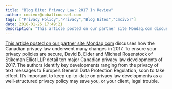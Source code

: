 ```yaml
---
title: "Blog Bite: Privacy Law: 2017 In Review"
author: cmcivor@cobaltcounsel.com
tags: ["Privacy Policy","Privacy","Blog Bites","cmcivor"]
date: 2018-01-26 17:49:21
description: "This article posted on our partner site Mondaq.com discusses how the Canadian privacy law underwent many changes in 2017. To ensure your privacy policies are secure, David B. Elder and Michael Rosenst..."
---
```


[This article posted on our partner site Mondaq.com](http://www.mondaq.com/canada/x/659722/Data+Protection+Privacy/Top+10+Privacy+Law+Developments+of+2017) discusses how the Canadian privacy law underwent many changes in 2017. To ensure your privacy policies are secure, David B. Elder and Michael Rosenstock of Stikeman Elliot LLP detail ten major Canadian privacy law developments of 2017. The authors identify key developments ranging from the privacy of text messages to Europe’s General Data Protection Regulation, soon to take effect. It’s important to keep up-to-date on privacy law developments as a well-structured privacy policy may save you, or your client, legal trouble.